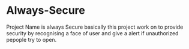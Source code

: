 # Always-Secure
Project Name is always Secure basically this project work on to provide security by recognising a face of user and give a alert if unauthorized pepople try to open.
